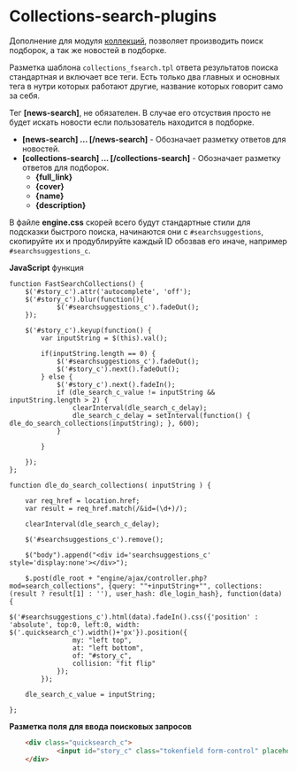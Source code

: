 # Collections-search-plugins
Дополнение для модуля [коллекций](https://github.com/TeraMoune/Collections-DLE), позволяет производить поиск подборок, а так же новостей в подборке.

Разметка шаблона `collections_fsearch.tpl` ответа результатов поиска стандартная и включает все теги.
Есть только два главных и основных тега в нутри которых работают другие, название которых говорит само за себя.

Тег **[news-search]**, не обязателен. В случае его отсуствия просто не будет искать новости если пользователь находится в подборке.
 - **[news-search] ... [/news-search]** - Обозначает разметку ответов для новостей.
 - **[collections-search] ... [/collections-search]** - Обозначает разметку ответов для подборок.
    - **{full_link}**
    - **{cover}**
    - **{name}**
    - **{description}**

В файле **engine.css** скорей всего будут стандартные стили для подсказки быстрого поиска, начинаются они с `#searchsuggestions`, скопируйте их и продублируйте каждый ID обозвав его иначе, например `#searchsuggestions_c`.

**JavaScript** функция
```JS
function FastSearchCollections() {
	$('#story_c').attr('autocomplete', 'off');
	$('#story_c').blur(function(){
		 	$('#searchsuggestions_c').fadeOut();
	});

	$('#story_c').keyup(function() {
		var inputString = $(this).val();

		if(inputString.length == 0) {
			$('#searchsuggestions_c').fadeOut();
			$('#story_c').next().fadeOut();
		} else {
			$('#story_c').next().fadeIn();
			if (dle_search_c_value != inputString && inputString.length > 2) {
				clearInterval(dle_search_c_delay);
				dle_search_c_delay = setInterval(function() { dle_do_search_collections(inputString); }, 600);
			}

		}
	
	});
};

function dle_do_search_collections( inputString ) {
	
	var req_href = location.href;
	var result = req_href.match(/&id=(\d+)/);
	
	clearInterval(dle_search_c_delay);

	$('#searchsuggestions_c').remove();

	$("body").append("<div id='searchsuggestions_c' style='display:none'></div>");

	$.post(dle_root + "engine/ajax/controller.php?mod=search_collections", {query: ""+inputString+"", collections: (result ? result[1] : ''), user_hash: dle_login_hash}, function(data) {
			$('#searchsuggestions_c').html(data).fadeIn().css({'position' : 'absolute', top:0, left:0, width: $('.quicksearch_c').width()+'px'}).position({
				my: "left top",
				at: "left bottom",
				of: "#story_c",
				collision: "fit flip"
			});
		});

	dle_search_c_value = inputString;

};
```
**Разметка поля для ввода поисковых запросов**
```HTML
	<div class="quicksearch_c">
			<input id="story_c" class="tokenfield form-control" placeholder="Поиск..." name="story" value="" type="search">
	</div>
```
